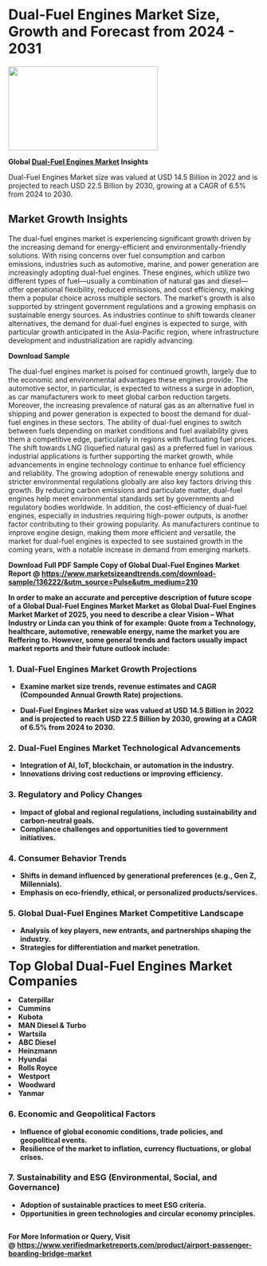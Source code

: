 <H1>Dual-Fuel Engines Market Size, Growth and Forecast from 2024 - 2031</H1><img class="aligncenter size-medium wp-image-584254" src="https://thirdeyenews.in/wp-content/uploads/2024/09/Global-Market-Research-300x168.jpeg" alt="" width="300" height="168" /><p><strong>Global&nbsp;<a href="https://www.marketsizeandtrends.com/download-sample/136222/&amp;utm_source=Pulse&amp;utm_medium=210">Dual-Fuel Engines Market</a> Insights</strong></p><p>Dual-Fuel Engines Market size was valued at USD 14.5 Billion in 2022 and is projected to reach USD 22.5 Billion by 2030, growing at a CAGR of 6.5% from 2024 to 2030.</p><p><h2>Market Growth Insights</h2> <p>The dual-fuel engines market is experiencing significant growth driven by the increasing demand for energy-efficient and environmentally-friendly solutions. With rising concerns over fuel consumption and carbon emissions, industries such as automotive, marine, and power generation are increasingly adopting dual-fuel engines. These engines, which utilize two different types of fuel—usually a combination of natural gas and diesel—offer operational flexibility, reduced emissions, and cost efficiency, making them a popular choice across multiple sectors. The market's growth is also supported by stringent government regulations and a growing emphasis on sustainable energy sources. As industries continue to shift towards cleaner alternatives, the demand for dual-fuel engines is expected to surge, with particular growth anticipated in the Asia-Pacific region, where infrastructure development and industrialization are rapidly advancing.</p> <p><strong>Download Sample</strong></p> <p>The dual-fuel engines market is poised for continued growth, largely due to the economic and environmental advantages these engines provide. The automotive sector, in particular, is expected to witness a surge in adoption, as car manufacturers work to meet global carbon reduction targets. Moreover, the increasing prevalence of natural gas as an alternative fuel in shipping and power generation is expected to boost the demand for dual-fuel engines in these sectors. The ability of dual-fuel engines to switch between fuels depending on market conditions and fuel availability gives them a competitive edge, particularly in regions with fluctuating fuel prices. The shift towards LNG (liquefied natural gas) as a preferred fuel in various industrial applications is further supporting the market growth, while advancements in engine technology continue to enhance fuel efficiency and reliability. The growing adoption of renewable energy solutions and stricter environmental regulations globally are also key factors driving this growth. By reducing carbon emissions and particulate matter, dual-fuel engines help meet environmental standards set by governments and regulatory bodies worldwide. In addition, the cost-efficiency of dual-fuel engines, especially in industries requiring high-power outputs, is another factor contributing to their growing popularity. As manufacturers continue to improve engine design, making them more efficient and versatile, the market for dual-fuel engines is expected to see sustained growth in the coming years, with a notable increase in demand from emerging markets. <p><strong></p><p><span class=""><strong>Download Full PDF Sample Copy of Global Dual-Fuel Engines Market Report</strong> @ <a href="https://www.marketsizeandtrends.com/download-sample/136222/&amp;utm_source=Pulse&amp;utm_medium=210" target="_blank">https://www.marketsizeandtrends.com/download-sample/136222/&amp;utm_source=Pulse&amp;utm_medium=210</a></span></p><p>In order to make an accurate and perceptive description of future scope of a Global&nbsp;Dual-Fuel Engines Market Market as Global&nbsp;Dual-Fuel Engines Market Market of 2025, you need to describe a clear Vision &ndash; What Industry or Linda can you think of for example: Quote from a Technology, healthcare, automotive, renewable energy, name the market you are Reffering to. However, some general trends and factors usually impact market reports and their future outlook include:</p><h3>1.&nbsp;<strong>Dual-Fuel Engines Market Growth Projections</strong></h3><ul><li>Examine market size trends, revenue estimates and CAGR (Compounded Annual Growth Rate) projections.</li><li><p>Dual-Fuel Engines Market size was valued at USD 14.5 Billion in 2022 and is projected to reach USD 22.5 Billion by 2030, growing at a CAGR of 6.5% from 2024 to 2030.</p></li></ul><h3>2.&nbsp;<strong>Dual-Fuel Engines Market Technological Advancements</strong></h3><ul><li>Integration of AI, IoT, blockchain, or automation in the industry.</li><li>Innovations driving cost reductions or improving efficiency.</li></ul><h3>3.&nbsp;<strong>Regulatory and Policy Changes</strong></h3><ul><li>Impact of global and regional regulations, including sustainability and carbon-neutral goals.</li><li>Compliance challenges and opportunities tied to government initiatives.</li></ul><h3>4.&nbsp;<strong>Consumer Behavior Trends</strong></h3><ul><li>Shifts in demand influenced by generational preferences (e.g., Gen Z, Millennials).</li><li>Emphasis on eco-friendly, ethical, or personalized products/services.</li></ul><h3>5.&nbsp;<strong>Global Dual-Fuel Engines Market Competitive Landscape</strong></h3><ul><li>Analysis of key players, new entrants, and partnerships shaping the industry.</li><li>Strategies for differentiation and market penetration.</li></ul><p data-pm-slice="1 1 []"><span style="color: inherit; font-family: inherit; font-size: 25px;">Top Global Dual-Fuel Engines Market Companies</span></p><div class="" data-test-id=""><p><li>Caterpillar</li><li> Cummins</li><li> Kubota</li><li> MAN Diesel & Turbo</li><li> Wartsila</li><li> ABC Diesel</li><li> Heinzmann</li><li> Hyundai</li><li> Rolls Royce</li><li> Westport</li><li> Woodward</li><li> Yanmar</li></p></div><h3>6.&nbsp;<strong>Economic and Geopolitical Factors</strong></h3><ul><li>Influence of global economic conditions, trade policies, and geopolitical events.</li><li>Resilience of the market to inflation, currency fluctuations, or global crises.</li></ul><h3>7.&nbsp;<strong>Sustainability and ESG (Environmental, Social, and Governance)</strong></h3><ul><li>Adoption of sustainable practices to meet ESG criteria.</li><li>Opportunities in green technologies and circular economy principles.</li></ul><h2><strong style="font-size: 14px;">For More Information or Query, Visit @&nbsp;</strong><a style="background-color: #ffffff; font-size: 14px;" href="https://www.marketsizeandtrends.com/report/dual-fuel-engines-market/" target="_blank">https://www.verifiedmarketreports.com/product/airport-passenger-boarding-bridge-market</a></h2>
